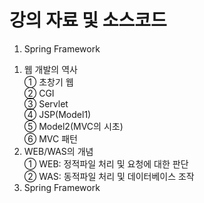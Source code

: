 # 강의 자료 및 소스코드

1. Spring Framework  
  1) 웹 개발의 역사  
    ① 초창기 웹  
    ② CGI  
    ③ Servlet  
    ④ JSP(Model1)  
    ⑤ Model2(MVC의 시초)  
    ⑥ MVC 패턴  
  2) WEB/WAS의 개념  
    ① WEB: 정적파일 처리 및 요청에 대한 판단  
    ② WAS: 동적파일 처리 및 데이터베이스 조작  
  3) Spring Framework  
